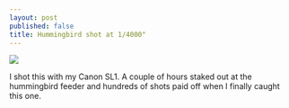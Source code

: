 ```yaml
---
layout: post
published: false
title: Hummingbird shot at 1/4000"
---
```

![]({{site.cdn_path}}/2014/09/08/IMG_2622-1024x682.jpg)

I shot this with my Canon SL1. A couple of hours staked out at the hummingbird feeder and hundreds of shots paid off when I finally caught this one.
